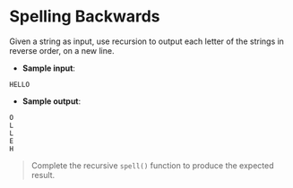 # Spelling Backwards

Given a string as input, use recursion to output each letter of the strings in reverse order, on a new line.

- **Sample input**:  
```
HELLO
```

- **Sample output**:  
```
O
L
L
E
H
```

>Complete the recursive `spell()` function to produce the expected result.